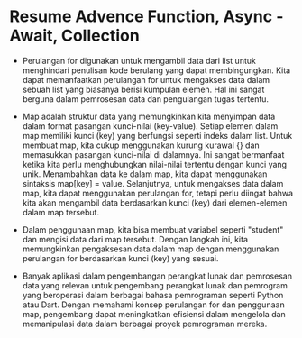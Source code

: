 <h1>Resume Advence Function, Async - Await, Collection</h1>

- Perulangan for digunakan untuk mengambil data dari list untuk menghindari penulisan kode berulang yang dapat membingungkan. Kita dapat memanfaatkan perulangan for untuk mengakses data dalam sebuah list yang biasanya berisi kumpulan elemen. Hal ini sangat berguna dalam pemrosesan data dan pengulangan tugas tertentu.

- Map adalah struktur data yang memungkinkan kita menyimpan data dalam format pasangan kunci-nilai (key-value). Setiap elemen dalam map memiliki kunci (key) yang berfungsi seperti indeks dalam list. Untuk membuat map, kita cukup menggunakan kurung kurawal {} dan memasukkan pasangan kunci-nilai di dalamnya. Ini sangat bermanfaat ketika kita perlu menghubungkan nilai-nilai tertentu dengan kunci yang unik. Menambahkan data ke dalam map, kita dapat menggunakan sintaksis map[key] = value. Selanjutnya, untuk mengakses data dalam map, kita dapat menggunakan perulangan for, tetapi perlu diingat bahwa kita akan mengambil data berdasarkan kunci (key) dari elemen-elemen dalam map tersebut.

- Dalam penggunaan map, kita bisa membuat variabel seperti "student" dan mengisi data dari map tersebut. Dengan langkah ini, kita memungkinkan pengaksesan data dalam map dengan menggunakan perulangan for berdasarkan kunci (key) yang sesuai.

- Banyak aplikasi dalam pengembangan perangkat lunak dan pemrosesan data yang relevan untuk pengembang perangkat lunak dan pemrogram yang beroperasi dalam berbagai bahasa pemrograman seperti Python atau Dart. Dengan memahami konsep perulangan for dan penggunaan map, pengembang dapat meningkatkan efisiensi dalam mengelola dan memanipulasi data dalam berbagai proyek pemrograman mereka.
